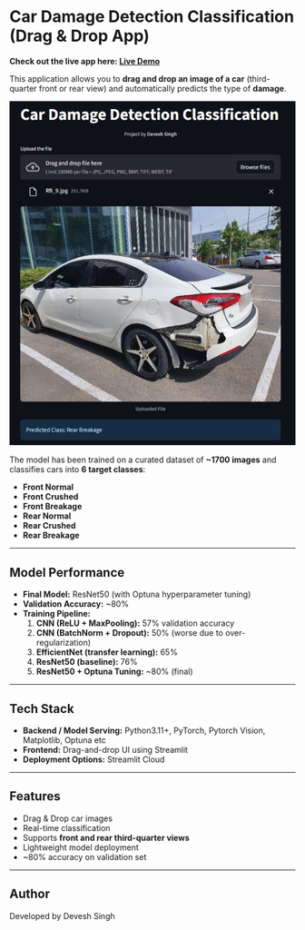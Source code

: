 # Car Damage Detection Classification (Drag & Drop App)

**Check out the live app here:  [Live Demo]()**

This application allows you to **drag and drop an image of a car** (third-quarter front or rear view) and automatically predicts the type of **damage**.

![App demo image](app_demo.png)

The model has been trained on a curated dataset of **~1700 images** and classifies cars into **6 target classes**:

- **Front Normal**
- **Front Crushed**
- **Front Breakage**
- **Rear Normal**
- **Rear Crushed**
- **Rear Breakage**

---

## Model Performance

- **Final Model:** ResNet50 (with Optuna hyperparameter tuning)
- **Validation Accuracy:** ~80%  
- **Training Pipeline:**
  1. **CNN (ReLU + MaxPooling):** 57% validation accuracy  
  2. **CNN (BatchNorm + Dropout):** 50% (worse due to over-regularization)  
  3. **EfficientNet (transfer learning):** 65%  
  4. **ResNet50 (baseline):** 76%  
  5. **ResNet50 + Optuna Tuning:** ~80% (final)

---

## Tech Stack

- **Backend / Model Serving:** Python3.11+, PyTorch, Pytorch Vision, Matplotlib, Optuna etc
- **Frontend:** Drag-and-drop UI using Streamlit 
- **Deployment Options:** Streamlit Cloud 

---

## Features

- Drag & Drop car images  
- Real-time classification  
- Supports **front and rear third-quarter views**  
- Lightweight model deployment
- ~80% accuracy on validation set  

---

## Author

Developed by Devesh Singh